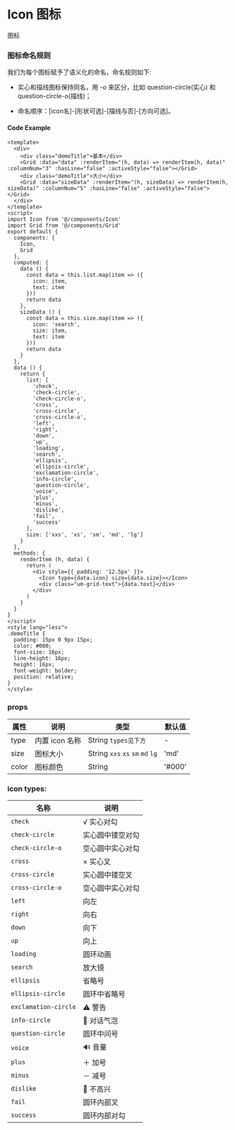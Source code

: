 # Icon 图标

图标

### 图标命名规则

我们为每个图标赋予了语义化的命名，命名规则如下:

- 实心和描线图标保持同名，用 -o 来区分，比如 question-circle(实心) 和 question-circle-o(描线)；

- 命名顺序：[icon名]-[形状可选]-[描线与否]-[方向可选]。


#### Code Example
```vue
<template>
  <div>
    <div class="demoTitle">基本</div>
    <Grid :data="data" :renderItem="(h, data) => renderItem(h, data)" :columnNum="3" :hasLine="false" :activeStyle="false"></Grid>
    <div class="demoTitle">大小</div>
    <Grid :data="sizeData" :renderItem="(h, sizeData) => renderItem(h, sizeData)" :columnNum="5" :hasLine="false" :activeStyle="false"></Grid>
  </div>
</template>
<script>
import Icon from '@/components/Icon'
import Grid from '@/components/Grid'
export default {
  components: {
    Icon,
    Grid
  },
  computed: {
    data () {
      const data = this.list.map(item => ({
        icon: item,
        text: item
      }))
      return data
    },
    sizeData () {
      const data = this.size.map(item => ({
        icon: 'search',
        size: item,
        text: item
      }))
      return data
    }
  },
  data () {
    return {
      list: [
        'check',
        'check-circle',
        'check-circle-o',
        'cross',
        'cross-circle',
        'cross-circle-o',
        'left',
        'right',
        'down',
        'up',
        'loading',
        'search',
        'ellipsis',
        'ellipsis-circle',
        'exclamation-circle',
        'info-circle',
        'question-circle',
        'voice',
        'plus',
        'minus',
        'dislike',
        'fail',
        'success'
      ],
      size: ['xxs', 'xs', 'sm', 'md', 'lg']
    }
  },
  methods: {
    renderItem (h, data) {
      return (
        <div style={{ padding: '12.5px' }}>
          <Icon type={data.icon} size={data.size}></Icon>
          <div class="um-grid-text">{data.text}</div>
        </div>
      )
    }
  }
}
</script>
<style lang="less">
.demoTitle {
  padding: 15px 0 9px 15px;
  color: #000;
  font-size: 16px;
  line-height: 16px;
  height: 16px;
  font-weight: bolder;
  position: relative;
}
</style>

```
### props

| 属性 | 说明 | 类型 | 默认值 |
| --- | --- | --- | --- |
| type | 内置 icon 名称 | String `types见下方`| - |
| size | 图标大小 | String `xxs` `xs` `sm` `md` `lg` | 'md' |
| color | 图标颜色 | String | '#000' |

### icon types:
| 名称 | 说明 |
| --- | --- |
| `check` | √ 实心对勾|
| `check-circle` | 实心圆中镂空对勾 |
| `check-circle-o` | 空心圆中实心对勾 |
| `cross` | × 实心叉 |
| `cross-circle` | 实心圆中镂空叉 |
| `cross-circle-o` | 空心圆中实心对勾 |
| `left` | 向左 |
| `right` | 向右 |
| `down` | 向下 |
| `up` | 向上 |
| `loading` | 圆环动画 |
| `search` | 放大镜 |
| `ellipsis` | 省略号 |
| `ellipsis-circle` | 圆环中省略号 |
| `exclamation-circle` | ⚠️ 警告 |
| `info-circle` | 💬 对话气泡 |
| `question-circle` | 圆环中问号 |
| `voice` | 🔊 音量 |
| `plus` | ＋ 加号 |
| `minus` | － 减号 |
| `dislike` | 🙁 不高兴 |
| `fail` | 圆环内部叉  |
| `success` | 圆环内部对勾 |

<Demo url="https://ladybirddev.github.io/ui-nuclear-mobile-demo/#/icon" />